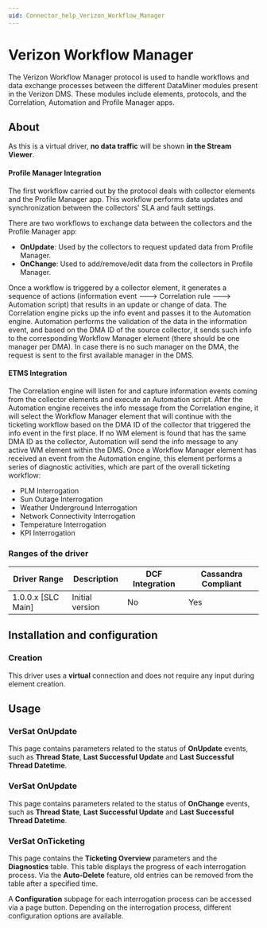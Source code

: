 ```yaml
---
uid: Connector_help_Verizon_Workflow_Manager
---
```


# Verizon Workflow Manager

The Verizon Workflow Manager protocol is used to handle workflows and data exchange processes between the different DataMiner modules present in the Verizon DMS. These modules include elements, protocols, and the Correlation, Automation and Profile Manager apps.

## About

As this is a virtual driver, **no data traffic** will be shown **in the Stream Viewer**.

#### Profile Manager Integration

The first workflow carried out by the protocol deals with collector elements and the Profile Manager app. This workflow performs data updates and synchronization between the collectors' SLA and fault settings.

There are two workflows to exchange data between the collectors and the Profile Manager app:

- **OnUpdate**: Used by the collectors to request updated data from Profile Manager.
- **OnChange**: Used to add/remove/edit data from the collectors in Profile Manager.

Once a workflow is triggered by a collector element, it generates a sequence of actions (information event ---\> Correlation rule ---\> Automation script) that results in an update or change of data. The Correlation engine picks up the info event and passes it to the Automation engine. Automation performs the validation of the data in the information event, and based on the DMA ID of the source collector, it sends such info to the corresponding Workflow Manager element (there should be one manager per DMA). In case there is no such manager on the DMA, the request is sent to the first available manager in the DMS.

#### ETMS Integration

The Correlation engine will listen for and capture information events coming from the collector elements and execute an Automation script. After the Automation engine receives the info message from the Correlation engine, it will select the Workflow Manager element that will continue with the ticketing workflow based on the DMA ID of the collector that triggered the info event in the first place. If no WM element is found that has the same DMA ID as the collector, Automation will send the info message to any active WM element within the DMS. Once a Workflow Manager element has received an event from the Automation engine, this element performs a series of diagnostic activities, which are part of the overall ticketing workflow:

- PLM Interrogation
- Sun Outage Interrogation
- Weather Underground Interrogation
- Network Connectivity Interrogation
- Temperature Interrogation
- KPI Interrogation

### Ranges of the driver

| **Driver Range**     | **Description** | **DCF Integration** | **Cassandra Compliant** |
|----------------------|-----------------|---------------------|-------------------------|
| 1.0.0.x \[SLC Main\] | Initial version | No                  | Yes                     |

## Installation and configuration

### Creation

This driver uses a **virtual** connection and does not require any input during element creation.

## Usage

### VerSat OnUpdate

This page contains parameters related to the status of **OnUpdate** events, such as **Thread State**, **Last Successful Update** and **Last Successful Thread Datetime**.

### VerSat OnUpdate

This page contains parameters related to the status of **OnChange** events, such as **Thread State**, **Last Successful Update** and **Last Successful Thread Datetime**.

### VerSat OnTicketing

This page contains the **Ticketing Overview** parameters and the **Diagnostics** table. This table displays the progress of each interrogation process. Via the **Auto-Delete** feature, old entries can be removed from the table after a specified time.

A **Configuration** subpage for each interrogation process can be accessed via a page button. Depending on the interrogation process, different configuration options are available.
